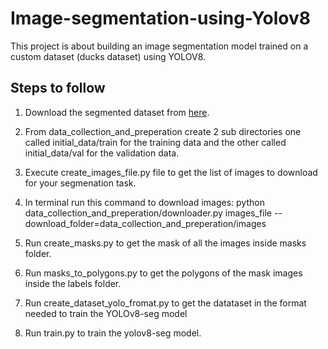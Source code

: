 # Image-segmentation-using-Yolov8
This project is about building an image segmentation model trained on a custom dataset (ducks dataset) using YOLOV8.
## Steps to follow

1. Download the segmented dataset from [here](https://storage.googleapis.com/openimages/web/download_v7.html#download-manually).

3. From data_collection_and_preperation create 2 sub directories one called initial_data/train for the training data and the other called initial_data/val for the validation data.

4. Execute create_images_file.py file to get the list of images to download for your segmenation task.

5. In terminal run this command to download images: 
python data_collection_and_preperation/downloader.py images_file --download_folder=data_collection_and_preperation/images

6. Run create_masks.py to get the mask of all the images inside masks folder.

7. Run masks_to_polygons.py to get the polygons of the mask images inside the labels folder.

8. Run create_dataset_yolo_fromat.py to get the datataset in the format needed to train the YOLOv8-seg model

9. Run train.py to train the yolov8-seg model.
